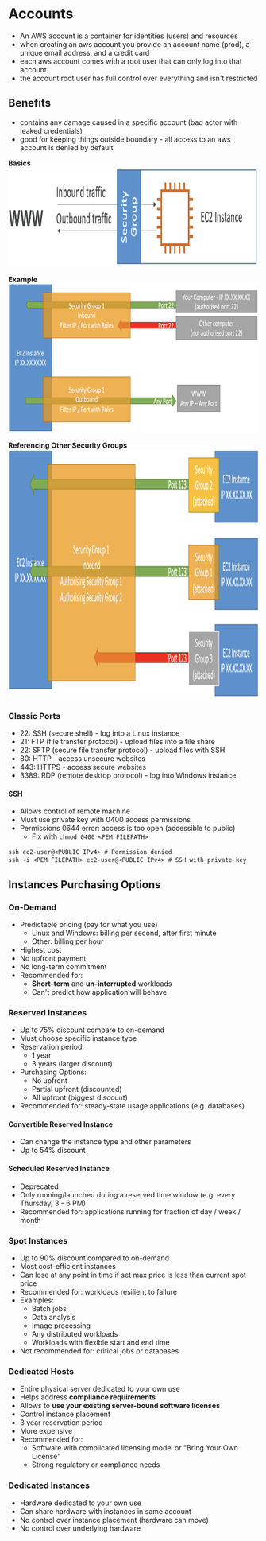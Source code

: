 # Accounts

- An AWS account is a container for identities (users) and resources
- when creating an aws account you provide an account name (prod), a unique email address, and a credit card
- each aws account comes with a root user that can only log into that account
- the account root user has full control over everything and isn't restricted

## Benefits
- contains any damage caused in a specific account (bad actor with leaked credentials)
- good for keeping things outside boundary - all access to an aws account is denied by default

**Basics**  
<img src="../images/ec2-security-group.png" alt="security group basics" height="200" />

**Example**    
<img src="../images/ec2-security-group-example.png" alt="security group example" height="300" />

**Referencing Other Security Groups**  
<img src="../images/ec2-multiple-security-groups.png" alt="multiple security groups" height="500" />

### Classic Ports
- 22: SSH (secure shell) - log into a Linux instance
- 21: FTP (file transfer protocol) - upload files into a file share
- 22: SFTP (secure file transfer protocol) - upload files with SSH
- 80: HTTP - access unsecure websites
- 443: HTTPS - access secure websites
- 3389: RDP (remote desktop protocol) - log into Windows instance

#### SSH
- Allows control of remote machine
- Must use private key with 0400 access permissions
- Permissions 0644 error: access is too open (accessible to public)
    - Fix with `chmod 0400 <PEM FILEPATH>`

```
ssh ec2-user@<PUBLIC IPv4> # Permission denied
ssh -i <PEM FILEPATH> ec2-user@<PUBLIC IPv4> # SSH with private key
```

## Instances Purchasing Options

### On-Demand
- Predictable pricing (pay for what you use)
    - Linux and Windows: billing per second, after first minute
    - Other: billing per hour
- Highest cost
- No upfront payment
- No long-term commitment
- Recommended for:
    - **Short-term** and **un-interrupted** workloads
    - Can't predict how application will behave

### Reserved Instances
- Up to 75% discount compare to on-demand
- Must choose specific instance type
- Reservation period:
    - 1 year
    - 3 years (larger discount)
- Purchasing Options:
    - No upfront
    - Partial upfront (discounted)
    - All upfront (biggest discount)
- Recommended for: steady-state usage applications (e.g. databases)

#### Convertible Reserved Instance
- Can change the instance type and other parameters
- Up to 54% discount

#### Scheduled Reserved Instance
- Deprecated
- Only running/launched during a reserved time window (e.g. every Thursday, 3 - 6 PM)
- Recommended for: applications running for fraction of day / week / month

### Spot Instances
- Up to 90% discount compared to on-demand
- Most cost-efficient instances
- Can lose at any point in time if set max price is less than current spot price
- Recommended for: workloads resilient to failure
- Examples:
    - Batch jobs
    - Data analysis
    - Image processing
    - Any distributed workloads
    - Workloads with flexible start and end time
- Not recommended for: critical jobs or databases

### Dedicated Hosts
- Entire physical server dedicated to your own use
- Helps address **compliance requirements**
- Allows to **use your existing server-bound software licenses**
- Control instance placement
- 3 year reservation period
- More expensive
- Recommended for:
    - Software with complicated licensing model or "Bring Your Own License"
    - Strong regulatory or compliance needs

### Dedicated Instances
- Hardware dedicated to your own use
- Can share hardware with instances in same account
- No control over instance placement (hardware can move)
- No control over underlying hardware
